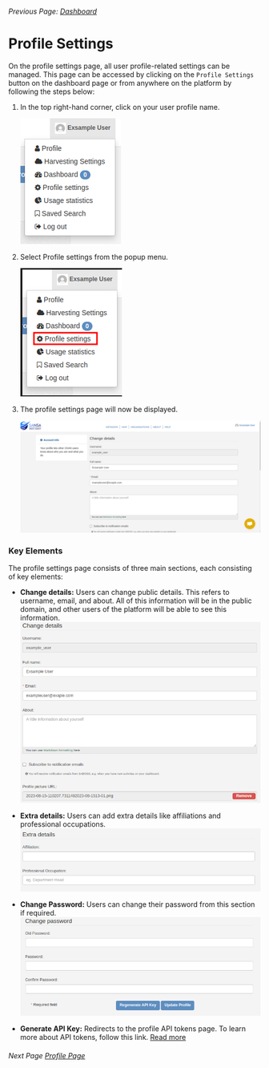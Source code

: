 ###### Previous Page: [Dashboard](./dashboard.md)

# Profile Settings

On the profile settings page, all user profile-related settings can be managed. This page can be accessed by clicking on the `Profile Settings` button on the dashboard page or from anywhere on the platform by following the steps below:

1. In the top right-hand corner, click on your user profile name.

   ![Profile_popup](./img/Profile_popup.png)

2. Select Profile settings from the popup menu.

   ![Profile_popup_ProfileSettings](./img/profile_popup_profileSettings.png)

3. The profile settings page will now be displayed.

   ![ProfileSettingsPage](./img/Profile_settings_main.png)

### Key Elements

The profile settings page consists of three main sections, each consisting of key elements:

- **Change details:** Users can change public details. This refers to username, email, and about. All of this information will be in the public domain, and other users of the platform will be able to see this information.
  ![Change Details](./img/profile_settings_change_details.png)

- **Extra details:** Users can add extra details like affiliations and professional occupations.
  ![extra_details](./img/profile_settings_extraDetails.png)

- **Change Password:** Users can change their password from this section if required.
  ![change_pass](./img/profile_settings_changePassword.png)

- **Generate API Key:** Redirects to the profile API tokens page. To learn more about API tokens, follow this link. [Read more](./profile-page.md#api-tokens)

###### Next Page [Profile Page](./profile-page.md)

